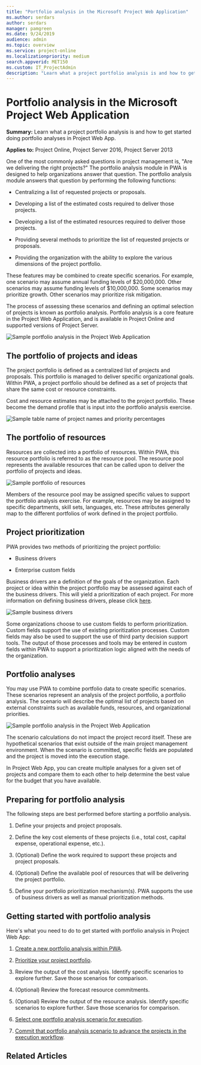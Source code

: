 ```yaml
---
title: "Portfolio analysis in the Microsoft Project Web Application"
ms.author: serdars
author: serdars
manager: pamgreen
ms.date: 9/24/2019
audience: admin
ms.topic: overview
ms.service: project-online
ms.localizationpriority: medium
search.appverid: MET150
ms.custom: IT_ProjectAdmin
description: "Learn what a project portfolio analysis is and how to get started doing portfolio analyses in Project Web App."
---
```


# Portfolio analysis in the Microsoft Project Web Application

‎**Summary:** Learn what a project portfolio analysis is and how to get started doing portfolio analyses in Project Web App.

**Applies to:** Project Online, Project Server 2016, Project Server 2013

One of the most commonly asked questions in project management is, "Are we delivering the right projects?" The portfolio analysis module in PWA is designed to help organizations answer that question. The portfolio analysis module answers that question by performing the following functions:

- Centralizing a list of requested projects or proposals.

- Developing a list of the estimated costs required to deliver those projects.

- Developing a list of the estimated resources required to deliver those projects.

- Providing several methods to prioritize the list of requested projects or proposals.

- Providing the organization with the ability to explore the various dimensions of the project portfolio.

These features may be combined to create specific scenarios. For example, one scenario may assume annual funding levels of $20,000,000. Other scenarios may assume funding levels of $10,000,000. Some scenarios may prioritize growth. Other scenarios may prioritize risk mitigation.

The process of assessing these scenarios and defining an optimal selection of projects is known as portfolio analysis. Portfolio analysis is a core feature in the Project Web Application, and is available in Project Online and supported versions of Project Server.

![Sample portfolio analysis in the Project Web Application](media/01-image1.png)

## **The portfolio of projects and ideas**

The project portfolio is defined as a centralized list of projects and proposals. This portfolio is managed to deliver specific organizational goals. Within PWA, a project portfolio should be defined as a set of projects that share the same cost or resource constraints.

Cost and resource estimates may be attached to the project portfolio. These become the demand profile that is input into the portfolio analysis exercise.

![Sample table name of project names and priority percentages](media/01-image2.png)

## **The portfolio of resources**

Resources are collected into a portfolio of resources. Within PWA, this resource portfolio is referred to as the resource pool. The resource pool represents the available resources that can be called upon to deliver the portfolio of projects and ideas.

![Sample portfolio of resources](media/01-image3.png)

Members of the resource pool may be assigned specific values to support the portfolio analysis exercise. For example, resources may be assigned to specific departments, skill sets, languages, etc. These attributes generally map to the different portfolios of work defined in the project portfolio.

## **Project prioritization**

PWA provides two methods of prioritizing the project portfolio:

- Business drivers

- Enterprise custom fields

Business drivers are a definition of the goals of the organization. Each project or idea within the project portfolio may be assessed against each of the business drivers. This will yield a prioritization of each project. For more information on defining business drivers, please click [here](portfolio-analysis-business-drivers.md).

![Sample business drivers](media/01-image4.png)

Some organizations choose to use custom fields to perform prioritization. Custom fields support the use of existing prioritization processes. Custom fields may also be used to support the use of third party decision support tools. The output of those processes and tools may be entered in custom fields within PWA to support a prioritization logic aligned with the needs of the organization.

## **Portfolio analyses**

You may use PWA to combine portfolio data to create specific scenarios. These scenarios represent an analysis of the project portfolio, a portfolio analysis. The scenario will describe the optimal list of projects based on external constraints such as available funds, resources, and organizational priorities.

![Sample portfolio analysis in the Project Web Application](media/01-image1.png)

The scenario calculations do not impact the project record itself. These are hypothetical scenarios that exist outside of the main project management environment. When the scenario is committed, specific fields are populated and the project is moved into the execution stage.

In Project Web App, you can create multiple analyses for a given set of projects and compare them to each other to help determine the best value for the budget that you have available.

## **Preparing for portfolio analysis**

The following steps are best performed before starting a portfolio analysis.

1. Define your projects and project proposals.

2. Define the key cost elements of these projects (i.e., total cost, capital expense, operational expense, etc.).

3. (Optional) Define the work required to support these projects and project proposals.

4. (Optional) Define the available pool of resources that will be delivering the project portfolio.

5. Define your portfolio prioritization mechanism(s). PWA supports the use of business drivers as well as manual prioritization methods.

## **Getting started with portfolio analysis**

Here's what you need to do to get started with portfolio analysis in Project Web App:

1. [Create a new portfolio analysis within PWA](creating-a-portfolio-analysis.md).

2. [Prioritize your project portfolio](prioritizing-the-portfolio-with-custom-fields.md).

3. Review the output of the cost analysis. Identify specific scenarios to explore further. Save those scenarios for comparison.

4. (Optional) Review the forecast resource commitments.

5. (Optional) Review the output of the resource analysis. Identify specific scenarios to explore further. Save those scenarios for comparison.

6. [Select one portfolio analysis scenario for execution](comparing-portfolio-scenarios.md).

7. [Commit that portfolio analysis scenario to advance the projects in the execution workflow](committing-the-scenario.md).

## Related Articles
